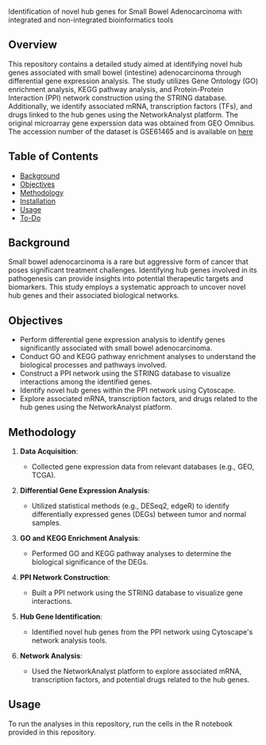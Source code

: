 Identification of novel hub genes for Small Bowel Adenocarcinoma with integrated and non-integrated bioinformatics tools

## Overview

This repository contains a detailed study aimed at identifying novel hub genes associated with small bowel (intestine) adenocarcinoma through differential gene expression analysis. The study utilizes Gene Ontology (GO) enrichment analysis, KEGG pathway analysis, and Protein-Protein Interaction (PPI) network construction using the STRING database. Additionally, we identify associated mRNA, transcription factors (TFs), and drugs linked to the hub genes using the NetworkAnalyst platform. The original microarray gene experssion data was obtained from GEO Omnibus. The accession number of the dataset is GSE61465 and is available on [here](https://www.ncbi.nlm.nih.gov/geo/query/acc.cgi?acc=GSE61465)

## Table of Contents

- [Background](#background)
- [Objectives](#objectives)
- [Methodology](#methodology)
- [Installation](#installation)
- [Usage](#usage)
- [To-Do](#to-do)

## Background

Small bowel adenocarcinoma is a rare but aggressive form of cancer that poses significant treatment challenges. Identifying hub genes involved in its pathogenesis can provide insights into potential therapeutic targets and biomarkers. This study employs a systematic approach to uncover novel hub genes and their associated biological networks.

## Objectives

- Perform differential gene expression analysis to identify genes significantly associated with small bowel adenocarcinoma.
- Conduct GO and KEGG pathway enrichment analyses to understand the biological processes and pathways involved.
- Construct a PPI network using the STRING database to visualize interactions among the identified genes.
- Identify novel hub genes within the PPI network using Cytoscape.
- Explore associated mRNA, transcription factors, and drugs related to the hub genes using the NetworkAnalyst platform.

## Methodology

1. **Data Acquisition**: 
   - Collected gene expression data from relevant databases (e.g., GEO, TCGA).

2. **Differential Gene Expression Analysis**: 
   - Utilized statistical methods (e.g., DESeq2, edgeR) to identify differentially expressed genes (DEGs) between tumor and normal samples.

3. **GO and KEGG Enrichment Analysis**: 
   - Performed GO and KEGG pathway analyses to determine the biological significance of the DEGs.

4. **PPI Network Construction**: 
   - Built a PPI network using the STRING database to visualize gene interactions.

5. **Hub Gene Identification**: 
   - Identified novel hub genes from the PPI network using Cytoscape's network analysis tools.

6. **Network Analysis**: 
   - Used the NetworkAnalyst platform to explore associated mRNA, transcription factors, and potential drugs related to the hub genes.

## Usage

To run the analyses in this repository, run the cells in the R notebook provided in this repository.
